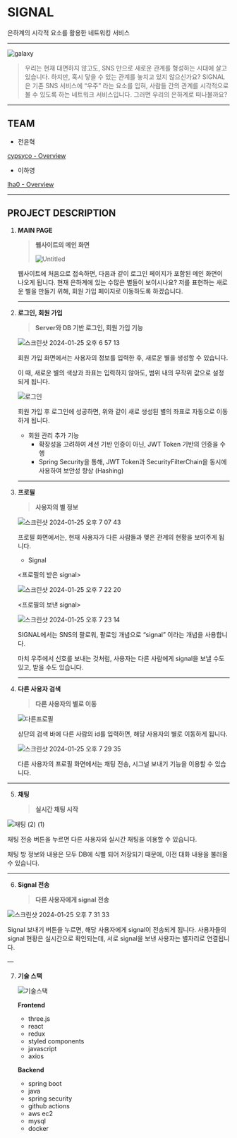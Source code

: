 # SIGNAL

은하계의 시각적 요소를 활용한 네트워킹 서비스

---

<img src="https://github.com/lha0/signal/assets/78598160/a7343a74-b7e6-423b-95ab-9b5d56639c5e" alt="galaxy"/>

> 우리는 현재 대면하지 않고도, SNS 만으로 새로운 관계를 형성하는 시대에 살고 있습니다. 하지만, 혹시 닿을 수 있는 관계를 놓치고 있지 않으신가요? SIGNAL은 기존 SNS 서비스에 “우주” 라는 요소를 입혀, 사람들 간의 관계를 시각적으로 볼 수 있도록 하는 네트워크 서비스입니다. 그러면 우리의 은하계로 떠나볼까요?

---

## TEAM

-   전윤혁

[cypsyco - Overview](https://github.com/cypsyco)

-   이하영

[lha0 - Overview](https://github.com/lha0)

---

## PROJECT DESCRIPTION

1. **MAIN PAGE**

    > **웹사이트의 메인 화면**
    >
    > ![Untitled](https://github.com/lha0/signal/assets/78598160/537f6e3e-50e1-4bfb-93fe-9099f8822ad9)

    웹사이트에 처음으로 접속하면, 다음과 같이 로그인 페이지가 포함된 메인 화면이 나오게 됩니다. 현재 은하계에 있는 수많은 별들이 보이시나요? 저를 표현하는 새로운 별을 만들기 위해, 회원 가입 페이지로 이동하도록 하겠습니다.

    ***

2. **로그인, 회원 가입**

    > **Server와 DB 기반 로그인, 회원 가입 기능**

    ![스크린샷 2024-01-25 오후 6 57 13](https://github.com/lha0/signal/assets/78598160/61770670-11c3-4c69-972c-20fa755c6c5e)

    회원 가입 화면에서는 사용자의 정보를 입력한 후, 새로운 별을 생성할 수 있습니다.

    이 때, 새로운 별의 색상과 좌표는 입력하지 않아도, 범위 내의 무작위 값으로 설정되게 됩니다.

    ![로그인](https://github.com/lha0/signal/assets/78598160/6aaa8095-7c88-490c-8ce3-8753c7a3eab6)

    회원 가입 후 로그인에 성공하면, 위와 같이 새로 생성된 별의 좌표로 자동으로 이동하게 됩니다.

    - 회원 관리 추가 기능
        - 확장성을 고려하여 세션 기반 인증이 아닌, JWT Token 기반의 인증을 수행
        - Spring Security을 통해, JWT Token과 SecurityFilterChain을 동시에 사용하여 보안성 향상 (Hashing)

    ***

3. **프로필**

    > **사용자의 별 정보**

    ![스크린샷 2024-01-25 오후 7 07 43](https://github.com/lha0/signal/assets/78598160/08bb1af9-d874-4444-a67f-e29a922ffd0f)

    프로필 화면에서는, 현재 사용자가 다른 사람들과 맺은 관계의 현황을 보여주게 됩니다.

    - Signal

    <프로필의 받은 signal>

    ![스크린샷 2024-01-25 오후 7 22 20](https://github.com/lha0/signal/assets/78598160/c4cdc6f3-9ffc-458d-a528-d4f92a04529d)

    <프로필의 보낸 signal>

    ![스크린샷 2024-01-25 오후 7 23 14](https://github.com/lha0/signal/assets/78598160/9aadca01-8da7-4f22-96ab-eb1fa14c10b5)

    SIGNAL에서는 SNS의 팔로워, 팔로잉 개념으로 “signal” 이라는 개념을 사용합니다.

    마치 우주에서 신호를 보내는 것처럼, 사용자는 다른 사람에게 signal을 보낼 수도 있고, 받을 수도 있습니다.

    ***

4. **다른 사용자 검색**

    > **다른 사용자의 별로 이동**

    ![다른프로필](https://github.com/lha0/signal/assets/78598160/ec1864f9-351f-414b-ac30-47c6f5a4630a)

    상단의 검색 바에 다른 사람의 id를 입력하면, 해당 사용자의 별로 이동하게 됩니다.

    ![스크린샷 2024-01-25 오후 7 29 35](https://github.com/lha0/signal/assets/78598160/4b8dafec-baff-4f03-80ff-63452c6828fc)

    다른 사용자의 프로필 화면에서는 채팅 전송, 시그널 보내기 기능을 이용할 수 있습니다.

---

5. **채팅**

    > **실시간 채팅 시작**

![채팅 (2) (1)](https://github.com/lha0/signal/assets/78598160/6b56302c-f083-4e8d-8f44-dfa480cb6531)

채팅 전송 버튼을 누르면 다른 사용자와 실시간 채팅을 이용할 수 있습니다.

채팅 방 정보와 내용은 모두 DB에 식별 되어 저장되기 때문에, 이전 대화 내용을 불러올 수 있습니다.

---

6. **Signal 전송**

    > **다른 사용자에게 signal 전송**

![스크린샷 2024-01-25 오후 7 31 33](https://github.com/lha0/signal/assets/78598160/a44df6e5-4d76-42ec-8499-d8da061bae1c)

Signal 보내기 버튼을 누르면, 해당 사용자에게 signal이 전송되게 됩니다. 사용자들의 signal 현황은 실시간으로 확인되는데, 서로 signal을 보낸 사용자는 별자리로 연결됩니다.

—

7. **기술 스택**

    ![기술스택](https://github.com/lha0/signal/assets/78598160/5173ebcc-4bc0-433e-8e5c-f3672701bb2f)

    **Frontend**

    - three.js
    - react
    - redux
    - styled components
    - javascript
    - axios

    **Backend**
    
    -   spring boot
    -   java
    -   spring security
    -   github actions
    -   aws ec2
    -   mysql
    -   docker
